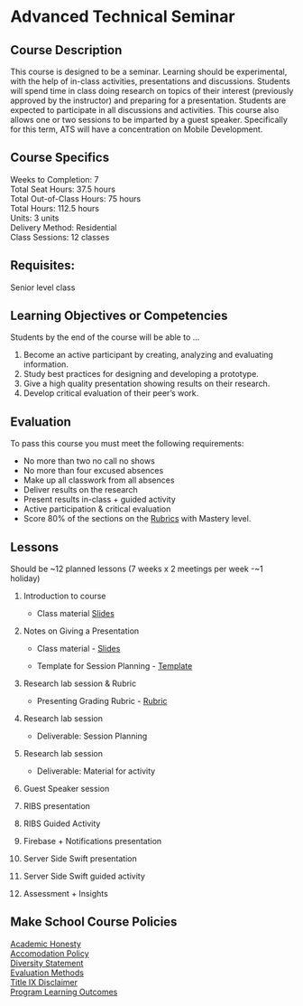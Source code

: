 # Advanced Technical Seminar

## Course Description

This course is designed to be a seminar. Learning should be experimental, with the help of in-class activities, presentations and discussions. Students will spend time in class doing research on topics of their interest (previously approved by the instructor) and preparing for a presentation. Students are expected to participate in all discussions and activities. This course also allows one or two sessions to be imparted by a guest speaker.
Specifically for this term, ATS will have a concentration on Mobile Development.


## Course Specifics

Weeks to Completion:  7 <br>
Total Seat Hours:  37.5 hours <br>
Total Out-of-Class Hours: 75 hours <br>
Total Hours: 112.5 hours <br>
Units:  3 units <br>
Delivery Method:  Residential <br>
Class Sessions:  12 classes

## Requisites:

 Senior level class<br>

## Learning Objectives or Competencies

Students by the end of the course will be able to ...

1. Become an active participant by creating, analyzing and evaluating information.
1. Study best practices for designing and developing a prototype.
1. Give a high quality presentation showing results on their research.
1. Develop critical evaluation of their peer’s work.

## Evaluation

To pass this course you must meet the following requirements:

- No more than two no call no shows
- No more than four excused absences
- Make up all classwork from all absences
- Deliver results on the research
- Present results in-class + guided activity
- Active participation & critical evaluation
- Score 80% of the sections on the [Rubrics](https://docs.google.com/document/d/1JqCX9wvQR9iaj25w3Ncpn7IOtMBKpfy2cMBuzzW88fA/edit?usp=sharing) with Mastery level.


## Lessons

Should be ~12 planned lessons (7 weeks x 2 meetings per week -~1 holiday)

1. Introduction to course
    - Class material [Slides](https://docs.google.com/presentation/d/14BbKi7hEKUqedhPZk3SYFxRPP2P0DrToxKREgEhN16c/edit?usp=sharing)

1. Notes on Giving a Presentation
    - Class material - [Slides](https://docs.google.com/presentation/d/1dRzJE_A2eLcyee8C9KWXBoAnzIv-sqaYSdr30mNOT18/edit?usp=sharing)

    - Template for Session Planning - [Template](https://docs.google.com/document/d/1PT8323UEyCGouDSZTYBFwLBN7NnKZLyQZQPesAergHY/edit?usp=sharing)

1. Research lab session & Rubric
    - Presenting Grading Rubric - [Rubric](https://docs.google.com/document/d/1JqCX9wvQR9iaj25w3Ncpn7IOtMBKpfy2cMBuzzW88fA/edit?usp=sharing)

1. Research lab session
    - Deliverable: Session Planning

1. Research lab session
    - Deliverable: Material for activity

1. Guest Speaker session

1. RIBS presentation

1. RIBS Guided Activity

1. Firebase + Notifications presentation

1. Server Side Swift presentation

1. Server Side Swift guided activity

1. Assessment + Insights


## Make School Course Policies

[Academic Honesty](https://github.com/Product-College-Courses/Common-Syllabus-Sections/blob/master/Academic-Honesty-and-Plagiarism.md)<br>
[Accomodation Policy](https://github.com/Product-College-Courses/Common-Syllabus-Sections/blob/master/Accommodation-Policy.md)<br>
[Diversity Statement](https://github.com/Product-College-Courses/Common-Syllabus-Sections/blob/master/Diversity-Statement.md)<br>
[Evaluation Methods](https://github.com/Product-College-Courses/Common-Syllabus-Sections/blob/master/Evaluation-Methods.md)
<br>
[Title IX Disclaimer](https://github.com/Product-College-Courses/Common-Syllabus-Sections/blob/master/Evaluations-Title-X-Disclaimer.md)<br>
[Program Learning Outcomes](https://github.com/Product-College-Courses/Common-Syllabus-Sections/blob/master/Program-Learning-Outcomes.md)
